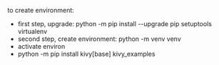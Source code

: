 to create environment:
* first step, upgrade:
python -m pip install --upgrade pip setuptools virtualenv
* second step, create environment:
python -m venv venv
* activate environ
* python -m pip install kivy[base] kivy_examples
